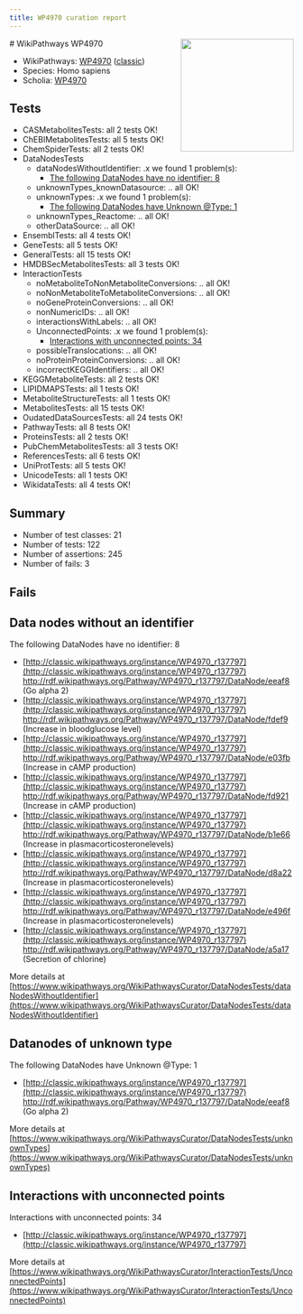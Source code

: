 ```yaml
---
title: WP4970 curation report
---
```


<img style="float: right; width: 200px" src="https://upload.wikimedia.org/wikipedia/commons/thumb/8/83/Wplogo_with_text_500.png/640px-Wplogo_with_text_500.png" />
# WikiPathways WP4970

* WikiPathways: [WP4970](https://wikipathways.org/pathways/WP4970) ([classic](https://classic.wikipathways.org/instance/WP4970))
* Species: Homo sapiens
* Scholia: [WP4970](https://scholia.toolforge.org/wikipathways/WP4970)
## Tests
* CASMetabolitesTests: all 2 tests OK!
* ChEBIMetabolitesTests: all 5 tests OK!
* ChemSpiderTests: all 2 tests OK!
* DataNodesTests
    * dataNodesWithoutIdentifier: .x we found 1 problem(s):
        * [The following DataNodes have no identifier: 8](#d2d32fa7)
    * unknownTypes_knownDatasource: .. all OK!
    * unknownTypes: .x we found 1 problem(s):
        * [The following DataNodes have Unknown @Type: 1](#839973df)
    * unknownTypes_Reactome: .. all OK!
    * otherDataSource: .. all OK!
* EnsemblTests: all 4 tests OK!
* GeneTests: all 5 tests OK!
* GeneralTests: all 15 tests OK!
* HMDBSecMetabolitesTests: all 3 tests OK!
* InteractionTests
    * noMetaboliteToNonMetaboliteConversions: .. all OK!
    * noNonMetaboliteToMetaboliteConversions: .. all OK!
    * noGeneProteinConversions: .. all OK!
    * nonNumericIDs: .. all OK!
    * interactionsWithLabels: .. all OK!
    * UnconnectedPoints: .x we found 1 problem(s):
        * [Interactions with unconnected points: 34](#7f1d40b9)
    * possibleTranslocations: .. all OK!
    * noProteinProteinConversions: .. all OK!
    * incorrectKEGGIdentifiers: .. all OK!
* KEGGMetaboliteTests: all 2 tests OK!
* LIPIDMAPSTests: all 1 tests OK!
* MetaboliteStructureTests: all 1 tests OK!
* MetabolitesTests: all 15 tests OK!
* OudatedDataSourcesTests: all 24 tests OK!
* PathwayTests: all 8 tests OK!
* ProteinsTests: all 2 tests OK!
* PubChemMetabolitesTests: all 3 tests OK!
* ReferencesTests: all 6 tests OK!
* UniProtTests: all 5 tests OK!
* UnicodeTests: all 1 tests OK!
* WikidataTests: all 4 tests OK!


## Summary

* Number of test classes: 21
* Number of tests: 122
* Number of assertions: 245
* Number of fails: 3

## Fails

<a name="d2d32fa7" />

## Data nodes without an identifier

The following DataNodes have no identifier: 8

* [http://classic.wikipathways.org/instance/WP4970_r137797](http://classic.wikipathways.org/instance/WP4970_r137797) http://rdf.wikipathways.org/Pathway/WP4970_r137797/DataNode/eeaf8 (Go alpha 2)
* [http://classic.wikipathways.org/instance/WP4970_r137797](http://classic.wikipathways.org/instance/WP4970_r137797) http://rdf.wikipathways.org/Pathway/WP4970_r137797/DataNode/fdef9 (Increase in bloodglucose level)
* [http://classic.wikipathways.org/instance/WP4970_r137797](http://classic.wikipathways.org/instance/WP4970_r137797) http://rdf.wikipathways.org/Pathway/WP4970_r137797/DataNode/e03fb (Increase in cAMP production)
* [http://classic.wikipathways.org/instance/WP4970_r137797](http://classic.wikipathways.org/instance/WP4970_r137797) http://rdf.wikipathways.org/Pathway/WP4970_r137797/DataNode/fd921 (Increase in cAMP production)
* [http://classic.wikipathways.org/instance/WP4970_r137797](http://classic.wikipathways.org/instance/WP4970_r137797) http://rdf.wikipathways.org/Pathway/WP4970_r137797/DataNode/b1e66 (Increase in plasmacorticosteronelevels)
* [http://classic.wikipathways.org/instance/WP4970_r137797](http://classic.wikipathways.org/instance/WP4970_r137797) http://rdf.wikipathways.org/Pathway/WP4970_r137797/DataNode/d8a22 (Increase in plasmacorticosteronelevels)
* [http://classic.wikipathways.org/instance/WP4970_r137797](http://classic.wikipathways.org/instance/WP4970_r137797) http://rdf.wikipathways.org/Pathway/WP4970_r137797/DataNode/e496f (Increase in plasmacorticosteronelevels)
* [http://classic.wikipathways.org/instance/WP4970_r137797](http://classic.wikipathways.org/instance/WP4970_r137797) http://rdf.wikipathways.org/Pathway/WP4970_r137797/DataNode/a5a17 (Secretion of chlorine)


More details at [https://www.wikipathways.org/WikiPathwaysCurator/DataNodesTests/dataNodesWithoutIdentifier](https://www.wikipathways.org/WikiPathwaysCurator/DataNodesTests/dataNodesWithoutIdentifier)

<a name="839973df" />

## Datanodes of unknown type

The following DataNodes have Unknown @Type: 1

* [http://classic.wikipathways.org/instance/WP4970_r137797](http://classic.wikipathways.org/instance/WP4970_r137797) http://rdf.wikipathways.org/Pathway/WP4970_r137797/DataNode/eeaf8 (Go alpha 2)


More details at [https://www.wikipathways.org/WikiPathwaysCurator/DataNodesTests/unknownTypes](https://www.wikipathways.org/WikiPathwaysCurator/DataNodesTests/unknownTypes)

<a name="7f1d40b9" />

## Interactions with unconnected points

Interactions with unconnected points: 34

* [http://classic.wikipathways.org/instance/WP4970_r137797](http://classic.wikipathways.org/instance/WP4970_r137797)


More details at [https://www.wikipathways.org/WikiPathwaysCurator/InteractionTests/UnconnectedPoints](https://www.wikipathways.org/WikiPathwaysCurator/InteractionTests/UnconnectedPoints)

